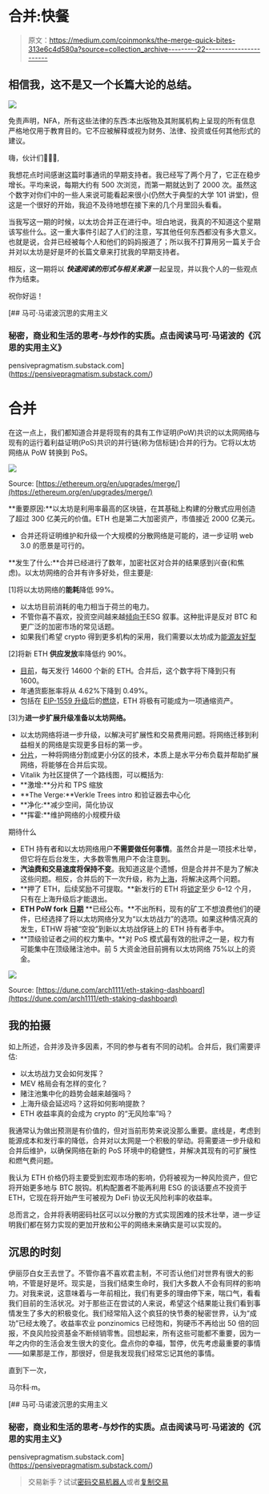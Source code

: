 # 合并:快餐

> 原文：<https://medium.com/coinmonks/the-merge-quick-bites-313e6c4d580a?source=collection_archive---------22----------------------->

## 相信我，这不是又一个长篇大论的总结。

![](img/a1acbc60feee878d9e9db88edb6245be.png)

免责声明，NFA，所有这些法律的东西:本出版物及其附属机构上呈现的所有信息严格地仅用于教育目的。它不应被解释或视为财务、法律、投资或任何其他形式的建议。

嗨，伙计们🙋🏻‍♂️,

我想花点时间感谢这篇时事通讯的早期支持者。我已经写了两个月了，它正在稳步增长。平均来说，每期大约有 500 次浏览，而第一期就达到了 2000 次。虽然这个数字对你们中的一些人来说可能看起来很小(仍然大于典型的大学 101 讲堂)，但这是一个很好的开始，我迫不及待地想在接下来的几个月里回头看看。

当我写这一期的时候，以太坊合并正在进行中。坦白地说，我真的不知道这个星期该写些什么。这一重大事件引起了人们的注意，写其他任何东西都没有多大意义。也就是说，合并已经被每个人和他们的妈妈报道了；所以我不打算用另一篇关于合并对以太坊是好是坏的长篇文章来打扰我的早期支持者。

相反，这一期将以 ***快速阅读的形式与相关来源*** 一起呈现，并以我个人的一些观点作为结束。

祝你好运！

[](https://pensivepragmatism.substack.com/) [## 马可·马诺波沉思的实用主义

### 秘密，商业和生活的思考-与炒作的实质。点击阅读马可·马诺波的《沉思的实用主义》

pensivepragmatism.substack.com](https://pensivepragmatism.substack.com/) 

# 合并

在这一点上，我们都知道合并是将现有的具有工作证明(PoW)共识的以太网网络与现有的运行着利益证明(PoS)共识的并行链(称为信标链)合并的行为。它将以太坊网络从 PoW 转换到 PoS。

![](img/e735b5a9107b73e5083f364487de2116.png)

Source: [https://ethereum.org/en/upgrades/merge/](https://ethereum.org/en/upgrades/merge/)

**重要原因:**以太坊是利用率最高的区块链，在其基础上构建的分散式应用创造了超过 300 亿美元的价值。ETH 也是第二大加密资产，市值接近 2000 亿美元。

*   合并还将证明维护和升级一个大规模的分散网络是可能的，进一步证明 web 3.0 的愿景是可行的。

**发生了什么:**合并已经进行了数年，加密社区对合并的结果感到兴奋(和焦虑)。以太坊网络的合并有许多好处，但主要是:

[1]将以太坊网络的**能耗**降低 99%。

*   以太坊目前消耗的电力相当于荷兰的电力。
*   不管你喜不喜欢，投资空间越来越[倾向于](https://www.bloomberg.com/news/articles/2021-12-31/how-blackrock-s-invisible-hand-helped-make-esg-a-hot-ticket)ESG 叙事。这种批评是反对 BTC 和更广泛的加密市场的常见话题。
*   如果我们希望 crypto 得到更多机构的采用，我们需要以太坊成为[能源友好型](https://www.coindesk.com/layer2/2022/09/02/tradfi-investors-will-love-ethereums-merge/)

[2]将新 ETH **供应发放**率降低约 90%。

*   [目前](https://ultrasound.money/)，每天发行 14600 个新的 ETH。合并后，这个数字将下降到只有 1600。
*   年通货膨胀率将从 4.62%下降到 0.49%。
*   包括在 [EIP-1559 升级](https://www.gfinityesports.com/cryptocurrency/ethereum-burn-rate-how-much-eth-burned-deflationary-eip-1559-london-hard-fork/)后的[燃烧](https://watchtheburn.com/)，ETH 将极有可能成为一项通缩资产。

[3]为**进一步扩展升级准备以太坊网络。**

*   以太坊网络将进一步升级，以解决可扩展性和交易费用问题。将网络迁移到利益相关的网络是实现更多目标的第一步。
*   [分片](https://ethereum.org/en/upgrades/sharding/#:~:text=Sharding%20is%20the%20process%20of,rollups%20over%20the%20entire%20network.)，一种将网络分割成更小分区的技术，本质上是水平分布负载并帮助扩展网络，将能够在合并后实现。
*   Vitalik 为社区提供了一个路线图，可以概括为:
*   **激增:**分片和 TPS 缩放
*   **The Verge:**Verkle Trees intro 和验证器去中心化
*   **净化:**减少空间，简化协议
*   **挥霍:**维护网络的小规模升级

期待什么

*   ETH 持有者和以太坊网络用户**不需要做任何事情**。虽然合并是一项技术壮举，但它将在后台发生，大多数零售用户不会注意到。
*   **汽油费和交易速度将保持不变**。我知道这是个遗憾，但是合并并不是为了解决这些问题。相反，合并后的下一次升级，称为[上海](https://watcher.guru/news/ethereum-shanghai-update-what-and-when-is-the-update)，将解决这两个问题。
*   **押了 ETH，后续奖励不可提取。**新发行的 ETH 将[锁定](https://ethereum.org/en/upgrades/merge/)至少 6–12 个月，只有在上海升级后才能退出。
*   **ETH PoW fork** [**日期**](https://decrypt.co/109561/ethereum-fork-ethereumpow-announces-date-of-mainnet-launch) **已经公布。**不出所料，现有的矿工不想浪费他们的硬件，已经选择了将以太坊网络分叉为“以太坊战力”的选项。如果这种情况真的发生，ETHW 将被“空投”到新以太坊战俘链上的 ETH 持有者手中。
*   **顶级验证者之间的权力集中。**对 PoS 模式最有效的批评之一是，权力有可能集中在顶级赌注池中。前 5 大资金池目前拥有以太坊网络 75%以上的资金。

![](img/9fbfe93d4aa983df271bb2b7c2fc3c7e.png)

Source: [https://dune.com/arch1111/eth-staking-dashboard](https://dune.com/arch1111/eth-staking-dashboard)

## 我的拍摄

如上所述，合并涉及许多因素，不同的参与者有不同的动机。合并后，我们需要评估:

*   以太坊战力叉会如何发挥？
*   MEV 格局会有怎样的变化？
*   赌注池集中化的趋势会越来越强吗？
*   上海升级会延迟吗？这将如何影响提款？
*   ETH 收益率真的会成为 crypto 的“无风险率”吗？

我通常认为做出预测是有价值的，但对当前形势来说没那么重要。底线是，考虑到能源成本和发行率的降低，合并对以太网是一个积极的举动。将需要进一步升级和合并后维护，以确保网络在新的 PoS 环境中的稳健性，并解决其现有的可扩展性和燃气费问题。

我认为 ETH 价格仍将主要受到宏观市场的影响，仍将被视为一种风险资产，但它将开始更多地与 BTC 脱钩。机构配置者不能再利用 ESG 的谈话要点不投资于 ETH，它现在将开始产生可被视为 DeFi 协议无风险利率的收益率。

总而言之，合并将表明密码社区可以以分散的方式实现困难的技术壮举，进一步证明我们都在努力实现的更加开放和公平的网络未来确实是可以实现的。

## 沉思的时刻

伊丽莎白女王去世了。不管你喜不喜欢君主制，不可否认他们对世界有很大的影响，不管是好是坏。现实是，当我们结束生命时，我们大多数人不会有同样的影响力。对我来说，这意味着与一年前相比，我们有更多的理由停下来，喘口气，看看我们目前的生活状况。对于那些正在尝试的人来说，希望这个结果能让我们看到事情发生了多大的积极变化。我们经常陷入这个疯狂的快节奏的秘密世界，认为“成功”已经太晚了。收益率农业 ponzinomics 已经饱和，狗硬币不再给出 50 倍的回报，不良风险投资基金不断倾销零售。回想起来，所有这些可能都不重要，因为一年之内你的生活会发生很大的变化。盘点你的幸福，暂停，优先考虑最重要的事情——如果那是工作，那很好，但是我发现我们经常忘记其他的事情。

直到下一次，

马尔科·m。

[](https://pensivepragmatism.substack.com/) [## 马可·马诺波沉思的实用主义

### 秘密，商业和生活的思考-与炒作的实质。点击阅读马可·马诺波的《沉思的实用主义》

pensivepragmatism.substack.com](https://pensivepragmatism.substack.com/) 

> 交易新手？试试[密码交易机器人](/coinmonks/crypto-trading-bot-c2ffce8acb2a)或者[复制交易](/coinmonks/top-10-crypto-copy-trading-platforms-for-beginners-d0c37c7d698c)